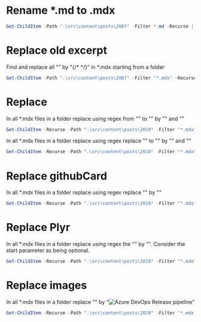 # Rename *.md to .mdx

```powershell
Get-ChildItem -Path ".\src\content\posts\2007" -Filter *.md -Recurse | Rename-Item -NewName { $_.Name -replace '\.md$','.mdx' }
```

# Replace old excerpt

Find and replace all "<!-- more -->" by "{/* <!-- more --> */}" in *.mdx starting from a folder

```powershell
Get-ChildItem -Path ".\src\content\posts\2007" -Filter "*.mdx" -Recurse | ForEach-Object { (Get-Content $_.FullName) -replace '<!-- more -->', '{/* <!-- more --> */}' | Set-Content $_.FullName }
```

# Replace <?! alert ?>

In all *.mdx files in a folder replace using regex from "<?! alert info ?>" to "<?!/ alert ?>" by "<Alert mode="info">" and "</Alert>"

```powershell
Get-ChildItem -Recurse -Path ".\src\content\posts\2010" -Filter "*.mdx" | ForEach-Object { $content = Get-Content $_.FullName -Raw; $content = $content -replace '\<\?! alert info \?\>', '<Alert mode="info">'; $content = $content -replace '\<\?!/ alert \?\>', '</Alert>'; Set-Content $_.FullName -Value $content -NoNewline }
```

In all *.mdx files in a folder replace using regex replace "<?! alert warning ?>" to "<?!/ alert ?>" by "<Alert mode="warning">" and "</Alert>"

```powershell
Get-ChildItem -Recurse -Path ".\src\content\posts\2010" -Filter "*.mdx" | ForEach-Object { $content = Get-Content $_.FullName -Raw; $content = $content -replace '\<\?! alert warning \?\>', '<Alert mode="warning">'; $content = $content -replace '\<\?!/ alert \?\>', '</Alert>'; Set-Content $_.FullName -Value $content -NoNewline }
```

# Replace githubCard

In all *.mdx files in a folder replace using regex replace "<?# githubCard user=laurentkempe repo=grpcAsyncStreamCancellation align=left /?>" by "<GitHubCard user="laurentkempe" repo="grpcAsyncStreamCancellation" />"

```powershell
Get-ChildItem -Recurse -Path ".\src\content\posts\2010" -Filter "*.mdx" | ForEach-Object { $content = Get-Content $_.FullName -Raw; $content = $content -replace '\<\?# githubCard user=([^ ]+) repo=([^ ]+) align=left /\?>', '<GitHubCard user="$1" repo="$2" />'; Set-Content $_.FullName -Value $content -NoNewline }
```

# Replace Plyr

In all *.mdx files in a folder replace using regex the "<?# Plyr video=o0XLGRObd4E start=291 /?>" by "<Plyr video="o0XLGRObd4E" start="291" />". Consider the start parameter as being optional.

```powershell
Get-ChildItem -Recurse -Path ".\src\content\posts\2010" -Filter "*.mdx" | ForEach-Object { $content = Get-Content $_.FullName -Raw; $content = $content -replace '\<\?# Plyr video=([^ ]+) start=([0-9]+) /\?\>', '<Plyr video="$1" start="$2" />'; $content = $content -replace '\<\?# Plyr video=([^ ]+) /\?\>', '<Plyr video="$1" />'; Set-Content $_.FullName -Value $content -NoNewline }
```

# Replace images

In all *.mdx files in a folder replace "<?# image center clear group=azuredevops https://farm8.staticflickr.com/7807/32349146347_f88d9b1fce_o.png alt="Azure DevOps Release pipeline"/?>" by "<Image src="https://farm8.staticflickr.com/7807/32349146347_f88d9b1fce_o.png" alt="Azure DevOps Release pipeline" class="container mx-auto px-4 py-4 flex flex-col sm:flex-row max-w-[640px]" />"

```powershell
Get-ChildItem -Recurse -Path ".\src\content\posts\2010" -Filter "*.mdx" | ForEach-Object { $content = Get-Content $_.FullName -Raw; $content = $content -replace '\<\?# image center clear group=([^ ]+) ([^ ]+) alt="([^"]+)" /\?\>', '<Image src="$2" alt="$3" class="container mx-auto px-4 py-4 flex flex-col sm:flex-row max-w-[640px]" />'; Set-Content $_.FullName -Value $content -NoNewline }
```
